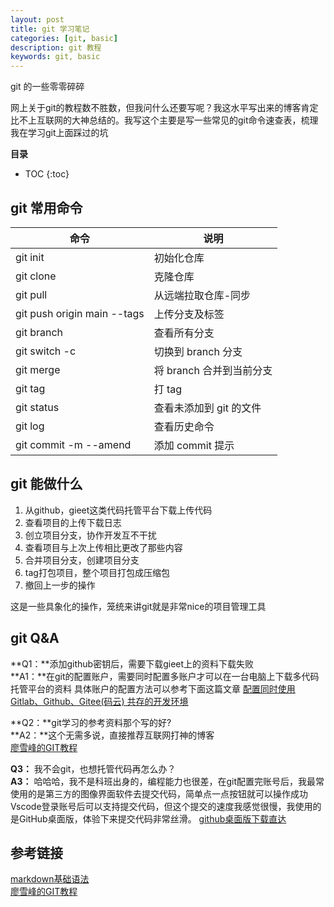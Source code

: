 ```yaml
---
layout: post
title: git 学习笔记
categories: [git, basic]
description: git 教程
keywords: git, basic
---
```

git 的一些零零碎碎  


网上关于git的教程数不胜数，但我问什么还要写呢？我这水平写出来的博客肯定比不上互联网的大神总结的。我写这个主要是写一些常见的git命令速查表，梳理我在学习git上面踩过的坑  


**目录**
* TOC
{:toc}



## git 常用命令

| 命令                        | 说明                     |
|-----------------------------|--------------------------|
| git init                    | 初始化仓库               |
| git clone <repo>            | 克隆仓库                 |
| git pull                    | 从远端拉取仓库-同步      |
| git push origin main --tags | 上传分支及标签           |
| git branch                  | 查看所有分支             |
| git switch -c <branch>      | 切换到 branch 分支       |
| git merge <branch>          | 将 branch 合并到当前分支 |
| git tag                     | 打 tag                   |
| git status                  | 查看未添加到 git 的文件  |
| git log                     | 查看历史命令             |
| git commit -m <message> --amend | 添加 commit 提示       |


## git 能做什么
1. 从github，gieet这类代码托管平台下载上传代码
2. 查看项目的上传下载日志
3. 创立项目分支，协作开发互不干扰
4. 查看项目与上次上传相比更改了那些内容
5. 合并项目分支，创建项目分支
6. tag打包项目，整个项目打包成压缩包
7. 撤回上一步的操作

这是一些具象化的操作，笼统来讲git就是非常nice的项目管理工具

## git Q&A
**Q1：**添加github密钥后，需要下载gieet上的资料下载失败  
**A1：**在git的配置账户，需要同时配置多账户才可以在一台电脑上下载多代码托管平台的资料
具体账户的配置方法可以参考下面这篇文章
[配置同时使用 Gitlab、Github、Gitee(码云) 共存的开发环境](https://www.jianshu.com/p/68578d52470c)

**Q2：**git学习的参考资料那个写的好?  
**A2：**这个无需多说，直接推荐互联网打神的博客  
[廖雪峰的GIT教程](https://liaoxuefeng.com/books/git/introduction/index.html) 

**Q3：** 我不会git，也想托管代码再怎么办？   
**A3：** 哈哈哈，我不是科班出身的，编程能力也很差，在git配置完账号后，我最常使用的是第三方的图像界面软件去提交代码，简单点一点按钮就可以操作成功  
Vscode登录账号后可以支持提交代码，但这个提交的速度我感觉很慢，我使用的是GitHub桌面版，体验下来提交代码非常丝滑。
[github桌面版下载直达](https://desktop.github.com/download)


## 参考链接
[markdown基础语法](https://markdown.com.cn/basic-syntax/)  
[廖雪峰的GIT教程](https://liaoxuefeng.com/books/git/introduction/index.html)

